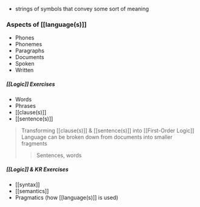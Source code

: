 - strings of symbols that convey some sort of meaning

### Aspects of [[language(s)]]
- Phones
- Phonemes
- Paragraphs
- Documents
- Spoken
- Written
##### [[Logic]] Exercises
- Words
- Phrases
- [[clause(s)]]
- [[sentence(s)]]
> Transforming [[clause(s)]] & [[sentence(s)]] into [[First-Order Logic]]
> Language can be broken down from documents into smaller fragments 
> > Sentences, words

##### [[Logic]] & KR Exercises
- [[syntax]]
- [[semantics]]
- Pragmatics (how [[language(s)]] is used)